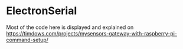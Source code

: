 # ElectronSerial

Most of the code here is displayed and explained on https://timdows.com/projects/mysensors-gateway-with-raspberry-pi-command-setup/